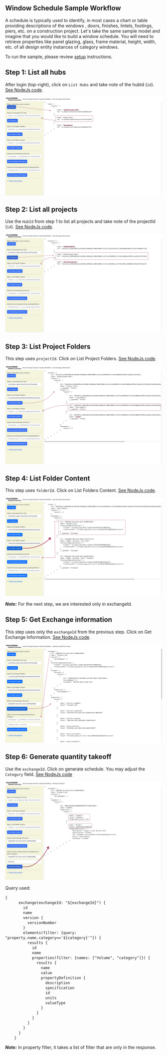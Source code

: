 ## Window Schedule Sample Workflow

A schedule is typically used to identify, in most cases a chart or table providing descriptions of the windows , doors, finishes, lintels, footings, piers, etc. on a construction project. Let's take the same sample model and imagine that you would like to build a window schedule. You will need to retrieve properties like panel glazing, glass, frame material, height, width, etc. of all design entity instances of category windows.

To run the sample, please review [setup](./README.md#SETUP) instructions.

## Step 1: List all hubs

After login (top-right), click on `List Hubs` and take note of the hubId (`id`). [See NodeJs code](/services/aps/dx.js).

![Step 1](./images/hubs.png)

## Step 2: List all projects

Use the `HubId` from step 1 to list all projects and take note of the projectId (`id`). [See NodeJs code](/services/aps/dx.js).

![Step 2](./images/projects.png)


## Step 3: List Project Folders

This step uses `projectId`. Click on List Project Folders. [See NodeJs code](/services/aps/dx.js).

![Step 3](./images/projectFolders.png)

## Step 4: List Folder Content

This step uses `folderId`. Click on List Folders Content. [See NodeJs code](/services/aps/dx.js).

![Step 4](./images/folderContent.png)

***Note:*** For the next step, we are interested only in exchangeId.


## Step 5: Get Exchange information

This step uses only the `exchangeId` from the previous step. Click on Get Exchange Information. [See NodeJs code](/services/aps/dx.js).

![Step 5](./images/exchangeInfo2.png)

## Step 6: Generate quantity takeoff

Use the `exchangeId`. Click on generate schedule. You may adjust the `Category` field. [See NodeJs code](/services/aps/dx.js) 

![Step 6](./images/schedule.png)

Query used:

```
{
      exchange(exchangeId: "${exchangeId}") {
        id
        name
        version {
          versionNumber
        }
        elements(filter: {query: "property.name.category=='${category}'"}) {
          results {
            id
            name
            properties(filter: {names: ["Volume", "category"]}) {
              results {
                name
                value
                propertyDefinition {
                  description
                  specification
                  id
                  units
                  valueType
                }
              }
            }
          }
        }
      }
    }
```
***Note:*** In property filter, it takes a list of filter that are only in the response.
